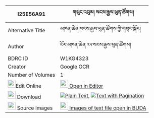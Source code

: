 |I25E56A91|གསུང་འབུམ། སངས་རྒྱས་ཕུན་ཚོགས། 
| --- | --- 
|Alternative Title |མཁན་ཆེན་སངས་རྒྱས་ཕུན་ཚོགས་ཀྱི་གསུང་སྐོར།
|Author| ངོར་མཁན་ཆེན ༢༥་སངས་རྒྱས་ཕུན་ཚོགས།
|BDRC ID | W1KG4323
|Creator | Google OCR
|Number of Volumes| 1
|<img width="25" src="https://img.icons8.com/color/25/000000/edit-property.png">Edit Online| [<img width="25" src="https://avatars.githubusercontent.com/u/45091458?s=200&v=4"> Open in Editor](http://editor.openpecha.org/I25E56A91)
|<img width="25" src="https://img.icons8.com/fluent/48/000000/download-2.png"/>  Download | [![](https://img.icons8.com/color/20/000000/txt.png)Plain Text](https://github.com/Openpecha/I25E56A91/releases/download/v1/sungbum_sangye_puntsok_plain_I25E56A91.zip), [![](https://img.icons8.com/color/20/000000/txt.png)Text with Pagination](https://github.com/Openpecha/I25E56A91/releases/download/v1/sungbum_sangye_puntsok_pages_I25E56A91.zip)
|<img width="25" src="https://img.icons8.com/plasticine/100/000000/pictures-folder.png"/>  Source Images | [<img width="25" src="https://library.bdrc.io/icons/BUDA-small.svg"> Images of text file open in BUDA](https://library.bdrc.io/show/bdr:W1KG4323)